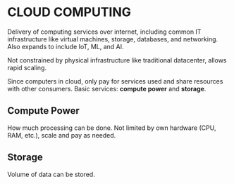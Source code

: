 # CLOUD COMPUTING

Delivery of computing services over internet, including common IT infrastructure like virtual machines, storage, databases, and networking. Also expands to include IoT, ML, and AI.

Not constrained by physical infrastructure like traditional datacenter, allows rapid scaling.

Since computers in cloud, only pay for services used and share resources with other consumers. Basic services: **compute power** and **storage**.

## Compute Power

How much processing can be done. Not limited by own hardware (CPU, RAM, etc.), scale and pay as needed.

## Storage

Volume of data can be stored.
